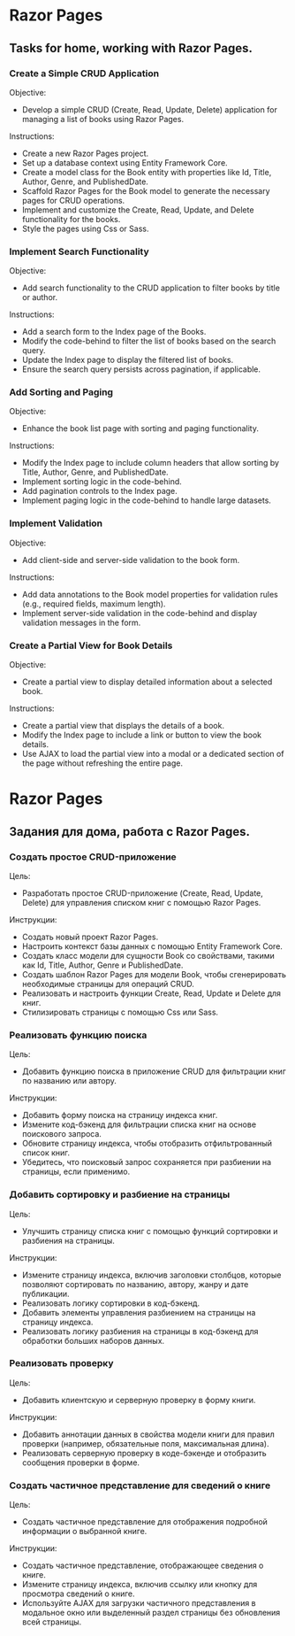# Razor Pages

## Tasks for home, working with Razor Pages.


### Create a Simple CRUD Application

Objective:

- Develop a simple CRUD (Create, Read, Update, Delete) application for managing a list of books using Razor Pages.

Instructions:

- Create a new Razor Pages project.
- Set up a database context using Entity Framework Core.
- Create a model class for the Book entity with properties like Id, Title, Author, Genre, and PublishedDate.
- Scaffold Razor Pages for the Book model to generate the necessary pages for CRUD operations.
- Implement and customize the Create, Read, Update, and Delete functionality for the books.
- Style the pages using Css or Sass.

### Implement Search Functionality

Objective:

- Add search functionality to the CRUD application to filter books by title or author.

Instructions:

- Add a search form to the Index page of the Books.
- Modify the code-behind to filter the list of books based on the search query.
- Update the Index page to display the filtered list of books.
- Ensure the search query persists across pagination, if applicable.

### Add Sorting and Paging

Objective:

- Enhance the book list page with sorting and paging functionality.

Instructions:

- Modify the Index page to include column headers that allow sorting by Title, Author, Genre, and PublishedDate.
- Implement sorting logic in the code-behind.
- Add pagination controls to the Index page.
- Implement paging logic in the code-behind to handle large datasets.

### Implement Validation

Objective:

- Add client-side and server-side validation to the book form.

Instructions:

- Add data annotations to the Book model properties for validation rules (e.g., required fields, maximum length).
- Implement server-side validation in the code-behind and display validation messages in the form.

### Create a Partial View for Book Details

Objective:

- Create a partial view to display detailed information about a selected book.

Instructions:

- Create a partial view that displays the details of a book.
- Modify the Index page to include a link or button to view the book details.
- Use AJAX to load the partial view into a modal or a dedicated section of the page without refreshing the entire page.


##

# Razor Pages


## Задания для дома, работа с Razor Pages.

### Создать простое CRUD-приложение

Цель:
- Разработать простое CRUD-приложение (Create, Read, Update, Delete) для управления списком книг с помощью Razor Pages.

Инструкции:

- Создать новый проект Razor Pages.
- Настроить контекст базы данных с помощью Entity Framework Core.
- Создать класс модели для сущности Book со свойствами, такими как Id, Title, Author, Genre и PublishedDate.
- Создать шаблон Razor Pages для модели Book, чтобы сгенерировать необходимые страницы для операций CRUD.
- Реализовать и настроить функции Create, Read, Update и Delete для книг.
- Стилизировать страницы с помощью Css или Sass.

### Реализовать функцию поиска

Цель:
- Добавить функцию поиска в приложение CRUD для фильтрации книг по названию или автору.

Инструкции:

- Добавить форму поиска на страницу индекса книг.
- Измените код-бэкенд для фильтрации списка книг на основе поискового запроса.
- Обновите страницу индекса, чтобы отобразить отфильтрованный список книг.
- Убедитесь, что поисковый запрос сохраняется при разбиении на страницы, если применимо.

### Добавить сортировку и разбиение на страницы

Цель:
- Улучшить страницу списка книг с помощью функций сортировки и разбиения на страницы.

Инструкции:

- Измените страницу индекса, включив заголовки столбцов, которые позволяют сортировать по названию, автору, жанру и дате публикации.
- Реализовать логику сортировки в код-бэкенд.
- Добавить элементы управления разбиением на страницы на страницу индекса.
- Реализовать логику разбиения на страницы в код-бэкенд для обработки больших наборов данных.

### Реализовать проверку

Цель:
- Добавить клиентскую и серверную проверку в форму книги.

Инструкции:

- Добавить аннотации данных в свойства модели книги для правил проверки (например, обязательные поля, максимальная длина).
- Реализовать серверную проверку в коде-бэкенде и отобразить сообщения проверки в форме.

### Создать частичное представление для сведений о книге

Цель:
- Создать частичное представление для отображения подробной информации о выбранной книге.

Инструкции:

- Создать частичное представление, отображающее сведения о книге.
- Измените страницу индекса, включив ссылку или кнопку для просмотра сведений о книге.
- Используйте AJAX для загрузки частичного представления в модальное окно или выделенный раздел страницы без обновления всей страницы.
